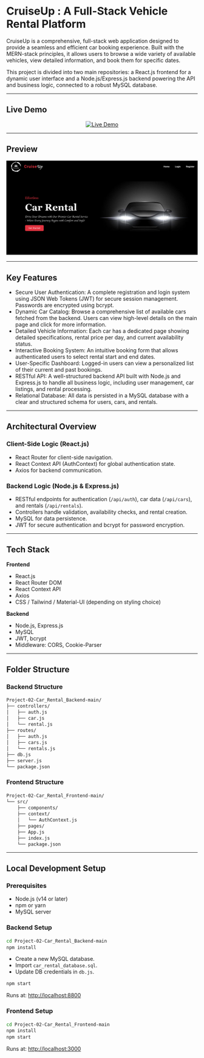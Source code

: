 # CruiseUp : A Full-Stack Vehicle Rental Platform

CruiseUp is a comprehensive, full-stack web application designed to provide a seamless and efficient car booking experience. Built with the MERN-stack principles, it allows users to browse a wide variety of available vehicles, view detailed information, and book them for specific dates.

This project is divided into two main repositories: a React.js frontend for a dynamic user interface and a Node.js/Express.js backend powering the API and business logic, connected to a robust MySQL database.

---

##  Live Demo

<p align="center">
  <a href="https://cruiseup.netlify.app/" target="_blank">
    <img src="https://img.shields.io/badge/Live%20Demo-Visit%20Now-blue?style=for-the-badge&logo=netlify" alt="Live Demo" />
  </a>
</p>

---

##  Preview

<p align="center">
  <img src="./Project-02-Car_Rental_Frontend-main/public/image.png" alt="Car Rental Hub Homepage" width="800" />
</p>

---

## Key Features

* Secure User Authentication: A complete registration and login system using JSON Web Tokens (JWT) for secure session management. Passwords are encrypted using bcrypt.
* Dynamic Car Catalog: Browse a comprehensive list of available cars fetched from the backend. Users can view high-level details on the main page and click for more information.
* Detailed Vehicle Information: Each car has a dedicated page showing detailed specifications, rental price per day, and current availability status.
* Interactive Booking System: An intuitive booking form that allows authenticated users to select rental start and end dates.
* User-Specific Dashboard: Logged-in users can view a personalized list of their current and past bookings.
* RESTful API: A well-structured backend API built with Node.js and Express.js to handle all business logic, including user management, car listings, and rental processing.
* Relational Database: All data is persisted in a MySQL database with a clear and structured schema for users, cars, and rentals.

---

##  Architectural Overview

### Client-Side Logic (React.js)

* React Router for client-side navigation.
* React Context API (AuthContext) for global authentication state.
* Axios for backend communication.

### Backend Logic (Node.js & Express.js)

* RESTful endpoints for authentication (`/api/auth`), car data (`/api/cars`), and rentals (`/api/rentals`).
* Controllers handle validation, availability checks, and rental creation.
* MySQL for data persistence.
* JWT for secure authentication and bcrypt for password encryption.

---

##  Tech Stack

**Frontend**

* React.js
* React Router DOM
* React Context API
* Axios
* CSS / Tailwind / Material-UI (depending on styling choice)

**Backend**

* Node.js, Express.js
* MySQL
* JWT, bcrypt
* Middleware: CORS, Cookie-Parser

---

##  Folder Structure

### Backend Structure

```
Project-02-Car_Rental_Backend-main/
├── controllers/
│   ├── auth.js
│   ├── car.js
│   └── rental.js
├── routes/
│   ├── auth.js
│   ├── cars.js
│   └── rentals.js
├── db.js
├── server.js
└── package.json
```

### Frontend Structure

```
Project-02-Car_Rental_Frontend-main/
└── src/
    ├── components/
    ├── context/
    │   └── AuthContext.js
    ├── pages/
    ├── App.js
    ├── index.js
    └── package.json
```

---

##  Local Development Setup

### Prerequisites

* Node.js (v14 or later)
* npm or yarn
* MySQL server

### Backend Setup

```bash
cd Project-02-Car_Rental_Backend-main
npm install
```

* Create a new MySQL database.
* Import `car_rental_database.sql`.
* Update DB credentials in `db.js`.

```bash
npm start
```

Runs at: [http://localhost:8800](http://localhost:8800)

### Frontend Setup

```bash
cd Project-02-Car_Rental_Frontend-main
npm install
npm start
```

Runs at: [http://localhost:3000](http://localhost:3000)
